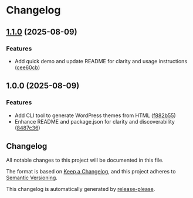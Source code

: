 # Changelog

## [1.1.0](https://github.com/ioncakephper/php-theme-gen/compare/v1.0.0...v1.1.0) (2025-08-09)


### Features

* Add quick demo and update README for clarity and usage instructions ([cee60cb](https://github.com/ioncakephper/php-theme-gen/commit/cee60cbc3a31b2e4ed035e7f046d5c2549ecd5c1))

## 1.0.0 (2025-08-09)

### Features

- Add CLI tool to generate WordPress themes from HTML ([f882b55](https://github.com/ioncakephper/php-theme-gen/commit/f882b55dc7d755eb808c49e61a36bce8d29be34b))
- Enhance README and package.json for clarity and discoverability ([8487c36](https://github.com/ioncakephper/php-theme-gen/commit/8487c3632b144f2cc4b7c453051b66ecd5aa2bfe))

## Changelog

All notable changes to this project will be documented in this file.

The format is based on [Keep a Changelog](https://keepachangelog.com/en/1.0.0/), and this project adheres to [Semantic Versioning](https://semver.org/spec/v2.0.0.html).

This changelog is automatically generated by [release-please](https://github.com/googleapis/release-please).
